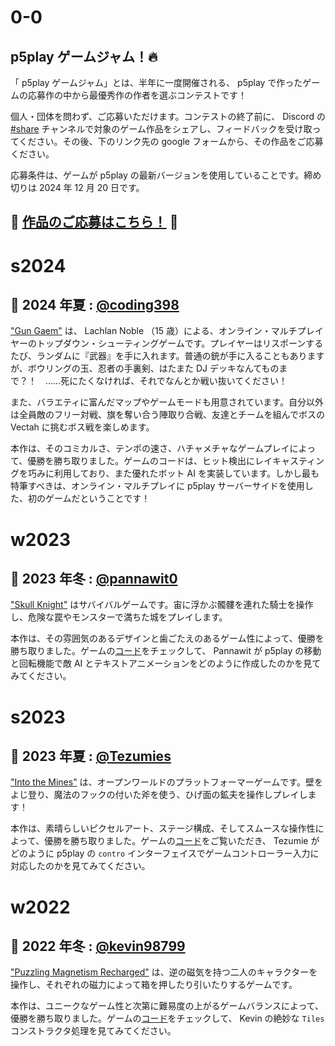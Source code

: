 # 0-0

## p5play ゲームジャム！🔥

「 p5play ゲームジャム」とは、半年に一度開催される、 p5play で作ったゲームの応募作の中から最優秀作の作者を選ぶコンテストです！

個人・団体を問わず、ご応募いただけます。コンテストの終了前に、 Discord の [#share](https://discord.gg/EJwnJATmj7) チャンネルで対象のゲーム作品をシェアし、フィードバックを受け取ってください。その後、下のリンク先の google フォームから、その作品をご応募ください。

応募条件は、ゲームが p5play の最新バージョンを使用していることです。締め切りは 2024 年 12 月 20 日です。

## 🎉 [作品のご応募はこちら！](https://forms.gle/xn2PvsC8FA8Hf8Qo8) 🎉

# s2024

## 🥇 2024 年夏 : [@coding398](https://coding398.dev/)

["Gun Gaem"](https://gungame-aus.coding398.dev/) は、 Lachlan Noble （15 歳）による、オンライン・マルチプレイヤーのトップダウン・シューティングゲームです。プレイヤーはリスポーンするたび、ランダムに『武器』を手に入れます。普通の銃が手に入ることもありますが、ボウリングの玉、忍者の手裏剣、はたまた DJ デッキなんてものまで？！　……死にたくなければ、それでなんとか戦い抜いてください！

また、バラエティに富んだマップやゲームモードも用意されています。自分以外は全員敵のフリー対戦、旗を奪い合う陣取り合戦、友達とチームを組んでボスの Vectah に挑むボス戦を楽しめます。

本作は、そのコミカルさ、テンポの速さ、ハチャメチャなゲームプレイによって、優勝を勝ち取りました。ゲームのコードは、ヒット検出にレイキャスティングを巧みに利用しており、また優れたボット AI を実装しています。しかし最も特筆すべきは、オンライン・マルチプレイに p5play サーバーサイドを使用した、初のゲームだということです！

# w2023

## 🥇 2023 年冬 : [@pannawit0](https://www.youtube.com/@hazu0)

["Skull Knight"](https://pannawit0.github.io/SkullKnight) はサバイバルゲームです。宙に浮かぶ髑髏を連れた騎士を操作し、危険な罠やモンスターで満ちた城をプレイします。

本作は、その雰囲気のあるデザインと歯ごたえのあるゲーム性によって、優勝を勝ち取りました。ゲームの[コード](https://github.com/Pannawit0/SkullKnight/blob/master/skullKnight.js)をチェックして、 Pannawit が p5play の移動と回転機能で敵 AI とテキストアニメーションをどのように作成したのかを見てみてください。

# s2023

## 🥇 2023 年夏 : [@Tezumies](https://twitter.com/Tezumies)

["Into the Mines"](https://tezumie.github.io/into-the-mines) は、オープンワールドのプラットフォーマーゲームです。壁をよじ登り、魔法のフックの付いた斧を使う、ひげ面の鉱夫を操作しプレイします！

本作は、素晴らしいピクセルアート、ステージ構成、そしてスムースな操作性によって、優勝を勝ち取りました。ゲームの[コード](https://github.com/Tezumie/into-the-mines)をご覧いただき、 Tezumie がどのように p5play の `contro` インターフェイスでゲームコントローラー入力に対応したのかを見てみてください。

# w2022

## 🥇 2022 年冬 : [@kevin98799](https://kevin98799.itch.io)

["Puzzling Magnetism Recharged"](https://kevin98799.itch.io/puzzling-magnetism-recharged) は、逆の磁気を持つ二人のキャラクターを操作し、それぞれの磁力によって箱を押したり引いたりするゲームです。

本作は、ユニークなゲーム性と次第に難易度の上がるゲームバランスによって、優勝を勝ち取りました。ゲームの[コード](https://html-classic.itch.zone/html/7146864/sketch.js)をチェックして、 Kevin の絶妙な `Tiles` コンストラクタ処理を見てみてください。
